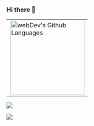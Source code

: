 ### Hi there 👋

<table>
  <tr>
    <td>
      <img height="195px" align="right" alt="webDev's Github Languages" src="https://github-readme-stats-sigma-five.vercel.app/api/top-langs/?username=punkertron&layout=compact&theme=vision-friendly-dark" />
    </td>
  </tr>
</table>

![](http://github-profile-summary-cards.vercel.app/api/cards/profile-details?username=punkertron&theme=nord_bright)

![](http://github-profile-summary-cards.vercel.app/api/cards/repos-per-language?username=punkertron&theme=nord_bright)

<!--
**punkertron/punkertron** is a ✨ _special_ ✨ repository because its `README.md` (this file) appears on your GitHub profile.

Here are some ideas to get you started:

- 🔭 I’m currently working on ...
- 🌱 I’m currently learning ...
- 👯 I’m looking to collaborate on ...
- 🤔 I’m looking for help with ...
- 💬 Ask me about ...
- 📫 How to reach me: ...
- 😄 Pronouns: ...
- ⚡ Fun fact: ...
-->
